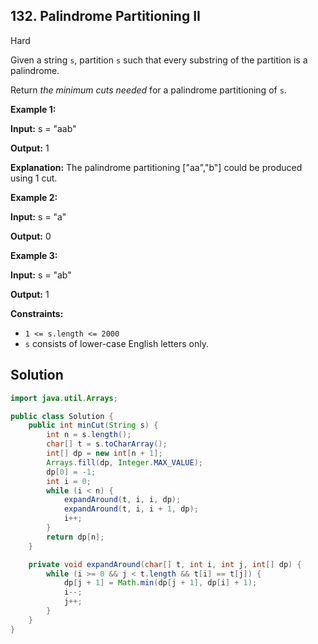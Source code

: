## 132\. Palindrome Partitioning II

Hard

Given a string `s`, partition `s` such that every substring of the partition is a palindrome.

Return _the minimum cuts needed_ for a palindrome partitioning of `s`.

**Example 1:**

**Input:** s = "aab"

**Output:** 1

**Explanation:** The palindrome partitioning ["aa","b"] could be produced using 1 cut. 

**Example 2:**

**Input:** s = "a"

**Output:** 0 

**Example 3:**

**Input:** s = "ab"

**Output:** 1 

**Constraints:**

*   `1 <= s.length <= 2000`
*   `s` consists of lower-case English letters only.

## Solution

```java
import java.util.Arrays;

public class Solution {
    public int minCut(String s) {
        int n = s.length();
        char[] t = s.toCharArray();
        int[] dp = new int[n + 1];
        Arrays.fill(dp, Integer.MAX_VALUE);
        dp[0] = -1;
        int i = 0;
        while (i < n) {
            expandAround(t, i, i, dp);
            expandAround(t, i, i + 1, dp);
            i++;
        }
        return dp[n];
    }

    private void expandAround(char[] t, int i, int j, int[] dp) {
        while (i >= 0 && j < t.length && t[i] == t[j]) {
            dp[j + 1] = Math.min(dp[j + 1], dp[i] + 1);
            i--;
            j++;
        }
    }
}
```